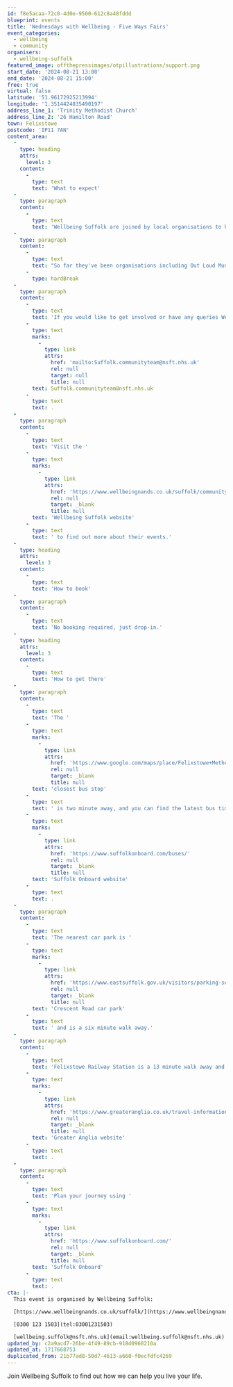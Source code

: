 ```yaml
---
id: f8e5acaa-72c0-4d0e-9500-612c8a48fddd
blueprint: events
title: 'Wednesdays with Wellbeing - Five Ways Fairs'
event_categories:
  - wellbeing
  - community
organisers:
  - wellbeing-suffolk
featured_image: offthepressimages/otpillustrations/support.png
start_date: '2024-08-21 13:00'
end_date: '2024-08-21 15:00'
free: true
virtual: false
latitude: '51.96172925213994'
longitude: '1.3514424835490197'
address_line_1: 'Trinity Methodist Church'
address_line_2: '26 Hamilton Road'
town: Felixstowe
postcode: 'IP11 7AN'
content_area:
  -
    type: heading
    attrs:
      level: 3
    content:
      -
        type: text
        text: 'What to expect'
  -
    type: paragraph
    content:
      -
        type: text
        text: 'Wellbeing Suffolk are joined by local organisations to help you find the support you need. '
  -
    type: paragraph
    content:
      -
        type: text
        text: "So far they've been organisations including Out Loud Music, Suffolk Libraries, KMT Rising, Ipswich Community Media and many more. "
      -
        type: hardBreak
  -
    type: paragraph
    content:
      -
        type: text
        text: 'If you would like to get involved or have any queries Wellbeing Wednesdays, get in touch with our community team via email '
      -
        type: text
        marks:
          -
            type: link
            attrs:
              href: 'mailto:Suffolk.communityteam@nsft.nhs.uk'
              rel: null
              target: null
              title: null
        text: Suffolk.communityteam@nsft.nhs.uk
      -
        type: text
        text: .
  -
    type: paragraph
    content:
      -
        type: text
        text: 'Visit the '
      -
        type: text
        marks:
          -
            type: link
            attrs:
              href: 'https://www.wellbeingnands.co.uk/suffolk/community-events/'
              rel: null
              target: _blank
              title: null
        text: 'Wellbeing Suffolk website'
      -
        type: text
        text: ' to find out more about their events.'
  -
    type: heading
    attrs:
      level: 3
    content:
      -
        type: text
        text: 'How to book'
  -
    type: paragraph
    content:
      -
        type: text
        text: 'No booking required, just drop-in.'
  -
    type: heading
    attrs:
      level: 3
    content:
      -
        type: text
        text: 'How to get there'
  -
    type: paragraph
    content:
      -
        type: text
        text: 'The '
      -
        type: text
        marks:
          -
            type: link
            attrs:
              href: 'https://www.google.com/maps/place/Felixstowe+Methodist+Church+@+Trinity/@51.9614683,1.3480714,17z/data=!4m23!1m16!4m15!1m6!1m2!1s0x47d9777cd1155b4b:0x9c0101accf812041!2sStanley+Road,+Felixstowe+IP11+7DE!2m2!1d1.3499431!2d51.961313!1m6!1m2!1s0x47d9777d39fd2fed:0xd45ff6c9bdaffe1d!2sFelixstowe+Methodist+Church+@+Trinity,+26+Hamilton+Rd,+Felixstowe+IP11+7AN!2m2!1d1.3514382!2d51.9615649!3e2!3m5!1s0x47d9777d39fd2fed:0xd45ff6c9bdaffe1d!8m2!3d51.9615607!4d1.3514103!16s%2Fg%2F1tjthk07?entry=ttu'
              rel: null
              target: _blank
              title: null
        text: 'closest bus stop'
      -
        type: text
        text: ' is two minute away, and you can find the latest bus timetables on the '
      -
        type: text
        marks:
          -
            type: link
            attrs:
              href: 'https://www.suffolkonboard.com/buses/'
              rel: null
              target: _blank
              title: null
        text: 'Suffolk Onboard website'
      -
        type: text
        text: .
  -
    type: paragraph
    content:
      -
        type: text
        text: 'The nearest car park is '
      -
        type: text
        marks:
          -
            type: link
            attrs:
              href: 'https://www.eastsuffolk.gov.uk/visitors/parking-services/car-parks/'
              rel: null
              target: _blank
              title: null
        text: 'Crescent Road car park'
      -
        type: text
        text: ' and is a six minute walk away.'
  -
    type: paragraph
    content:
      -
        type: text
        text: 'Felixstowe Railway Station is a 13 minute walk away and can find train times on the '
      -
        type: text
        marks:
          -
            type: link
            attrs:
              href: 'https://www.greateranglia.co.uk/travel-information/station-information/flx'
              rel: null
              target: _blank
              title: null
        text: 'Greater Anglia website'
      -
        type: text
        text: .
  -
    type: paragraph
    content:
      -
        type: text
        text: 'Plan your journey using '
      -
        type: text
        marks:
          -
            type: link
            attrs:
              href: 'https://www.suffolkonboard.com/'
              rel: null
              target: _blank
              title: null
        text: 'Suffolk Onboard'
      -
        type: text
        text: .
cta: |-
  This event is organised by Wellbeing Suffolk:

  [https://www.wellbeingnands.co.uk/suffolk/](https://www.wellbeingnands.co.uk/suffolk/) 

  [0300 123 1503](tel:03001231503)

  [wellbeing.suffolk@nsft.nhs.uk](email:wellbeing.suffolk@nsft.nhs.uk)
updated_by: c2a9acd7-26be-4f49-89cb-918d0960210a
updated_at: 1717668753
duplicated_from: 21b77ad8-50d7-4613-a660-f0ecfdfc4269
---
```

Join Wellbeing Suffolk to find out how we can help you live your life.